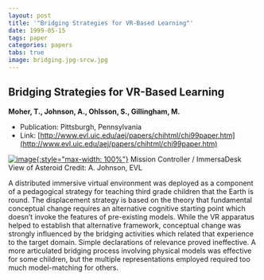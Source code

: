 ```yaml
---
layout: post
title: '"Bridging Strategies for VR-Based Learning"'
date: 1999-05-15
tags: paper
categories: papers
tabs: true
image: bridging.jpg-srcw.jpg
---
```


## Bridging Strategies for VR-Based Learning
**Moher, T., Johnson, A., Ohlsson, S., Gillingham, M.**
- Publication: Pittsburgh, Pennsylvania
- Link: [http://www.evl.uic.edu/aej/papers/chihtml/chi99paper.htm](http://www.evl.uic.edu/aej/papers/chihtml/chi99paper.htm)


[![image](https://www.evl.uic.edu/output/originals/bridging.jpg-srcw.jpg){:style="max-width: 100%"}](https://www.evl.uic.edu/output/originals/bridging.jpg-srcw.jpg)
Mission Controller / ImmersaDesk View of Asteroid
Credit: A. Johnson, EVL

A distributed immersive virtual environment was deployed as a component of a pedagogical strategy for teaching third grade children that the Earth is round. The displacement strategy is based on the theory that fundamental conceptual change requires an alternative cognitive starting point which doesn&rsquo;t invoke the features of pre-existing models. While the VR apparatus helped to establish that alternative framework, conceptual change was strongly influenced by the bridging activities which related that experience to the target domain. Simple declarations of relevance proved ineffective. A more articulated bridging process involving physical models was effective for some children, but the multiple representations employed required too much model-matching for others.
